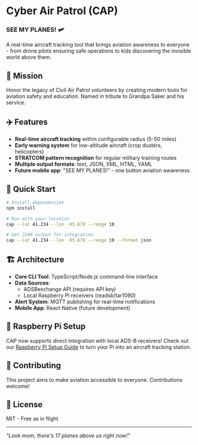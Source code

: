 # Cyber Air Patrol (CAP)
### SEE MY PLANES! 🛩️

A real-time aircraft tracking tool that brings aviation awareness to everyone - from drone pilots ensuring safe operations to kids discovering the invisible world above them.

## 🎯 Mission
Honor the legacy of Civil Air Patrol volunteers by creating modern tools for aviation safety and education. Named in tribute to Grandpa Saker and his service.

## ✈️ Features
- **Real-time aircraft tracking** within configurable radius (5-50 miles)
- **Early warning system** for low-altitude aircraft (crop dusters, helicopters)
- **STRATCOM pattern recognition** for regular military training routes
- **Multiple output formats**: text, JSON, XML, HTML, YAML
- **Future mobile app**: "SEE MY PLANES!" - one button aviation awareness

## 🚀 Quick Start
```bash
# Install dependencies
npm install

# Run with your location
cap --lat 41.234 --lon -95.678 --range 10

# Get JSON output for integration
cap --lat 41.234 --lon -95.678 --range 10 --format json
```

## 🏗️ Architecture
- **Core CLI Tool**: TypeScript/Node.js command-line interface
- **Data Sources**: 
  - ADSBexchange API (requires API key)
  - Local Raspberry Pi receivers (readsb/tar1090)
- **Alert System**: MQTT publishing for real-time notifications
- **Mobile App**: React Native (future development)

## 🥧 Raspberry Pi Setup
CAP now supports direct integration with local ADS-B receivers! Check out our [Raspberry Pi Setup Guide](docs/raspberry-pi-setup.md) to turn your Pi into an aircraft tracking station.

## 🤝 Contributing
This project aims to make aviation accessible to everyone. Contributions welcome!

## 📜 License
MIT - Free as in flight

---
*"Look mom, there's 17 planes above us right now!"*